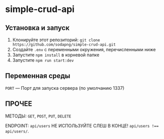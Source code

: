 # simple-crud-api

## Установка и запуск

1. Клонируйте этот репозиторий: `git clone https://github.com/sodapng/simple-crud-api.git`
2. Создайте `.env` с переменными окружения, перечисленными ниже
3. Запустите `npm install` в корневой папке
4. Запустите `npm run start:dev`

## Переменная среды

`PORT` — Порт для запуска сервера (по умолчанию 1337)

## ПРОЧЕЕ

МЕТОДЫ: `GET`, `POST`, `PUT`, `DELETE`

ENDPOINT: `api/users`
НЕ ИСПОЛЬЗУЙТЕ СЛЕШ В КОНЦЕ! `api/users !== api/users/`.
